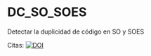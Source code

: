# DC_SO_SOES
Detectar la duplicidad de código en SO y SOES 

Citas: [![DOI](https://zenodo.org/badge/409809132.svg)](https://zenodo.org/badge/latestdoi/409809132)

